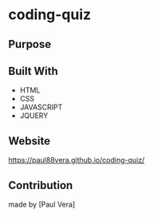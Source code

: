 # coding-quiz

## Purpose


## Built With
* HTML
* CSS
* JAVASCRIPT
* JQUERY

## Website
https://paul88vera.github.io/coding-quiz/

## Contribution
made by [Paul Vera]
